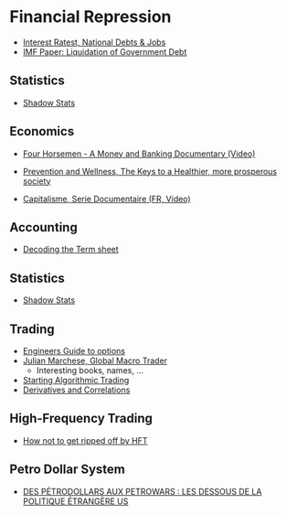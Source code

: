 Financial Repression
====================

- [Interest Ratest, National Debts & Jobs](http://danielamerman.com/course/ebFIVEwt3.html)
- [IMF Paper: Liquidation of Government Debt](http://www.imf.org/external/np/seminars/eng/2011/res2/pdf/crbs.pdf)


Statistics
----------

- [Shadow Stats](http://www.shadowstats.com/)


Economics
---------

- [Four Horsemen - A Money and Banking Documentary (Video)](http://www.economicreason.com/videos/four-horsemen-a-money-and-banking-documentary/)
- [Prevention and Wellness, The Keys to a Healthier, more prosperous society](http://www.milkeninstitute.org/events/conferences/global-conference/2014/panel-detail/4916)

- [Capitalisme, Serie Documentaire (FR, Video)](http://info.arte.tv/fr/clone-capitalisme-clone)


Accounting
----------

- [Decoding the Term sheet](http://blog.thesecretofraisingmoney.com/termsheet/)

Statistics
----------

- [Shadow Stats](http://www.shadowstats.com/)

Trading
-------

- [Engineers Guide to options](http://blog.alexmaccaw.com/an-engineers-guide-to-stock-options)
- [Julian Marchese, Global Macro Trader](http://www.businessinsider.com/julian-marchese-global-macro-trader-2013-10)
  - Interesting books, names, ...
- [Starting Algorithmic Trading ](http://quantstart.com/articles#algorithmic-trading)
- [Derivatives and Correlations](http://www.nag.com/market/training/manchester_finance_feb09/Correlation_in_practice_Simon_Acomb.pdf)

High-Frequency Trading
----------------------

- [How not to get ripped off by HFT](http://www.chrisstucchio.com/blog/2014/how_to_not_get_ripped_off_by_hft.html)


Petro Dollar System
--------------------

- [DES PÉTRODOLLARS AUX PETROWARS : LES DESSOUS DE LA POLITIQUE ÉTRANGÈRE US](https://karamareporter.wordpress.com/2013/11/15/des-petrodollars-aux-petrowars-les-dessous-de-la-politique-etrangere-us/)
